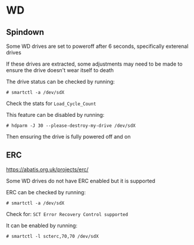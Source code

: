 # WD

## Spindown

Some WD drives are set to poweroff after 6 seconds, specifically exterenal drives

If these drives are extracted, some adjustments may need to be made to ensure the drive doesn't wear itself to death

The drive status can be checked by running:

`# smartctl -a /dev/sdX`

Check the stats for `Load_Cycle_Count`

This feature can be disabled by running:

`# hdparm -J 30 --please-destroy-my-drive /dev/sdX`

Then ensuring the drive is fully powered off and on

## ERC

https://abatis.org.uk/projects/erc/

Some WD drives do not have ERC enabled but it is supported

ERC can be checked by running:

`# smartctl -a /dev/sdX`

Check for: `SCT Error Recovery Control supported`


It can be enabled by running:

`# smartctl -l scterc,70,70 /dev/sdX`
